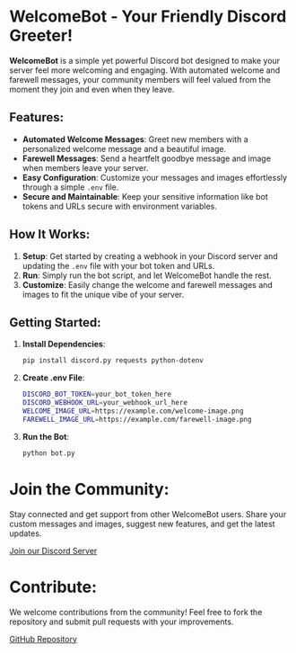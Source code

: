 # WelcomeBot - Your Friendly Discord Greeter!

**WelcomeBot** is a simple yet powerful Discord bot designed to make your server feel more welcoming and engaging. With automated welcome and farewell messages, your community members will feel valued from the moment they join and even when they leave.

## Features:

- **Automated Welcome Messages**: Greet new members with a personalized welcome message and a beautiful image.
- **Farewell Messages**: Send a heartfelt goodbye message and image when members leave your server.
- **Easy Configuration**: Customize your messages and images effortlessly through a simple `.env` file.
- **Secure and Maintainable**: Keep your sensitive information like bot tokens and URLs secure with environment variables.

## How It Works:

1. **Setup**: Get started by creating a webhook in your Discord server and updating the `.env` file with your bot token and URLs.
2. **Run**: Simply run the bot script, and let WelcomeBot handle the rest.
3. **Customize**: Easily change the welcome and farewell messages and images to fit the unique vibe of your server.

## Getting Started:

1. **Install Dependencies**:
   ```sh
   pip install discord.py requests python-dotenv

2. **Create .env File**:
   ```sh
   DISCORD_BOT_TOKEN=your_bot_token_here
   DISCORD_WEBHOOK_URL=your_webhook_url_here
   WELCOME_IMAGE_URL=https://example.com/welcome-image.png
   FAREWELL_IMAGE_URL=https://example.com/farewell-image.png

3. **Run the Bot**:
   ```sh
   python bot.py

# Join the Community:
Stay connected and get support from other WelcomeBot users. Share your custom messages and images, suggest new features, and get the latest updates.

[Join our Discord Server](https://discord.gg/g9NCQnhK6u)

# Contribute:
We welcome contributions from the community! Feel free to fork the repository and submit pull requests with your improvements.

[GitHub Repository](https://github.com/khongphaihoangquanghuy/welcomebot)
